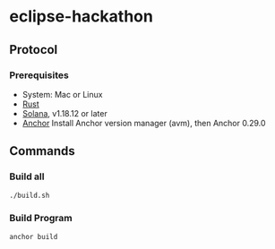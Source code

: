 # eclipse-hackathon

## Protocol

### Prerequisites

- System: Mac or Linux
- [Rust](https://rustup.rs/)
- [Solana](https://docs.solanalabs.com/cli/install), v1.18.12 or later
- [Anchor](https://www.anchor-lang.com/docs/installation) Install Anchor version manager (avm), then Anchor 0.29.0

## Commands

### Build all

```bash
./build.sh
```

<!-- ### Test all

```bash
./tests.sh
``` -->

### Build Program

```bash
anchor build
```

<!-- ### Build SDK

```bash
cd sdk
npm i
npm run build
``` -->

<!-- ### Run unit tests

```bash
cargo test
```

### Run e2e tests

```bash
npm i
./tests.sh
``` -->